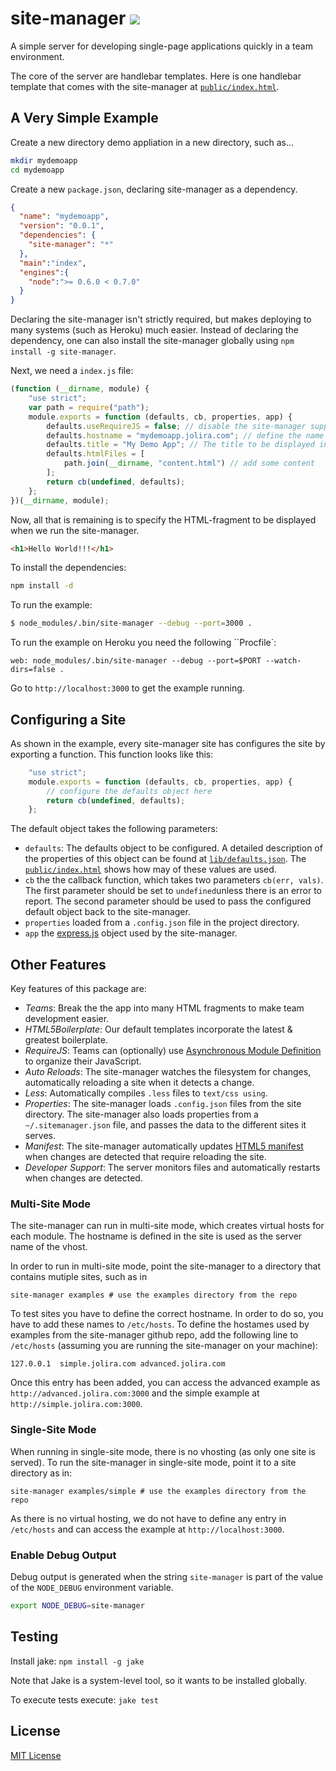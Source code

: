 site-manager [<img src="https://secure.travis-ci.org/jolira/site-manager.png" />](http://travis-ci.org/#!/jolira/site-manager)
========================================

A simple server for developing single-page applications quickly in a team environment.

The core of the server are handlebar templates. Here is one handlebar template that 
comes with the site-manager at [``public/index.html``](https://github.com/jolira/site-manager/blob/master/public/index.html).


A Very Simple Example
-----------------------------

Create a new directory demo appliation in a new directory, such as...

```bash
mkdir mydemoapp
cd mydemoapp
```

Create a new ``package.json``, declaring site-manager as a dependency.

```json
{
  "name": "mydemoapp",
  "version": "0.0.1",
  "dependencies": {
    "site-manager": "*"
  },
  "main":"index",
  "engines":{
    "node":">= 0.6.0 < 0.7.0"
  }
}
```

Declaring the site-manager isn't strictly required, but makes deploying to many systems (such as Heroku) much
easier. Instead of declaring the dependency, one can also install the site-manager globally using
``npm install -g site-manager``.


Next, we need a ``index.js`` file:

```javascript
(function (__dirname, module) {
    "use strict";
    var path = require("path");
    module.exports = function (defaults, cb, properties, app) {
        defaults.useRequireJS = false; // disable the site-manager support for requireJS
        defaults.hostname = "mydemoapp.jolira.com"; // define the name of the site
        defaults.title = "My Demo App"; // The title to be displayed in the titlebar
        defaults.htmlFiles = [
            path.join(__dirname, "content.html") // add some content
        ];
        return cb(undefined, defaults);
    };
})(__dirname, module);
```

Now, all that is remaining is to specify the HTML-fragment to be displayed when we run the site-manager.

```html
<h1>Hello World!!!</h1>
```

To install the dependencies:

```bash
npm install -d
```

To run the example:

```bash
$ node_modules/.bin/site-manager --debug --port=3000 .
```

To run the example on Heroku you need the following ``Procfile`:

```
web: node_modules/.bin/site-manager --debug --port=$PORT --watch-dirs=false .
```

Go to ``http://localhost:3000`` to get the example running.

Configuring a Site
------------------------

As shown in the example, every site-manager site has configures the site by exporting a function. This function
looks like this:

```javascript
    "use strict";
    module.exports = function (defaults, cb, properties, app) {
        // configure the defaults object here
        return cb(undefined, defaults);
    };
```

The default object takes the following parameters:

* ``defaults``: The defaults object to be configured. A detailed description of the properties
   of this object can be found at
   [``lib/defaults.json``](https://github.com/jolira/site-manager/blob/master/lib/defaults.js).
   The [``public/index.html``](https://github.com/jolira/site-manager/blob/master/public/index.html) shows
   how may of these values are used.
* ``cb`` the the callback function, which takes two parameters ``cb(err, vals)``. The first parameter
  should be set to ``undefined``unless there is an error to report. The second parameter should be used
  to pass the configured default object back to the site-manager.
* ``properties`` loaded from a ``.config.json`` file in the project directory.
* ``app`` the [express.js](http://expressjs.com/) object used by the site-manager.

Other Features
------------------------

Key features of this package are:

* _Teams_: Break the the app into many HTML fragments to make team development easier.
* _HTML5Boilerplate_: Our default templates incorporate the latest & greatest boilerplate.
* _RequireJS_: Teams can (optionally) use [Asynchronous Module Definition](https://github.com/amdjs/amdjs-api/wiki/AMD)
  to organize their JavaScript.
* _Auto Reloads_: The site-manager watches the filesystem for changes, automatically reloading a site when it
  detects a change.
* _Less_: Automatically compiles ``.less`` files to ``text/css using``.
* _Properties_: The site-manager loads ``.config.json`` files from the site directory. The site-manager also loads
  properties from a ``~/.sitemanager.json`` file, and passes the data to the different sites it serves.
* _Manifest_: The site-manager automatically updates [HTML5
  manifest](http://www.html5rocks.com/en/tutorials/appcache/beginner/) when changes are detected that require reloading
  the site.
* _Developer Support_: The server monitors files and automatically restarts when changes are detected.

### Multi-Site Mode

The site-manager can run in multi-site mode, which creates virtual hosts for each module. The hostname is defined in
the site is used as the server name of the vhost.

In order to run in multi-site mode, point the site-manager to a directory that contains mutiple sites, such as in

```
site-manager examples # use the examples directory from the repo
```

To test sites you have to define the correct hostname. In order to do so, you have to add these names to `/etc/hosts`.
To define the hostames used by examples from the site-manager github repo, add the following line to `/etc/hosts`
(assuming you are running the site-manager on your machine):

```
127.0.0.1  simple.jolira.com advanced.jolira.com
```

Once this entry has been added, you can access the advanced example as `http://advanced.jolira.com:3000` and the simple
example at `http://simple.jolira.com:3000`.

### Single-Site Mode

When running in single-site mode, there is no vhosting (as only one site is served). To run the site-manager in
single-site mode, point it to a site directory as in:

```
site-manager examples/simple # use the examples directory from the repo
```

As there is no virtual hosting, we do not have to define any entry in `/etc/hosts` and can access the example at
`http://localhost:3000`.

### Enable Debug Output

Debug output is generated when the string `site-manager` is part of the value of the ``NODE_DEBUG`` environment
variable.

```bash
export NODE_DEBUG=site-manager
```

Testing
-----------------

Install jake: `npm install -g jake`

Note that Jake is a system-level tool, so it wants to be installed globally.

To execute tests execute: `jake test`

License
-----------------

[MIT License](https://raw.github.com/jolira/site-manager/master/LICENSE.txt)

